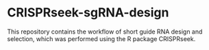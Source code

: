 # CRISPRseek-sgRNA-design
 
This repository contains the workflow of short guide RNA design and selection, which was performed using the R package CRISPRseek.  
